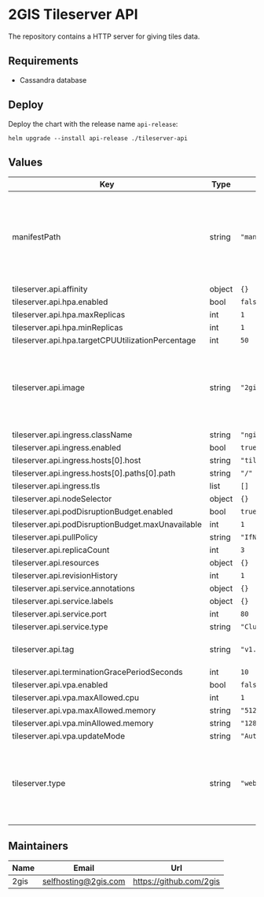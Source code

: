 # 2GIS Tileserver API

The repository contains a HTTP server for giving tiles data.

## Requirements

- Cassandra database

## Deploy

Deploy the chart with the release name `api-release`:

``` shell
helm upgrade --install api-release ./tileserver-api
```

## Values

| Key | Type | Default | Description |
|-----|------|---------|-------------|
| manifestPath | string | `"manifests/1635402744.json"` | Path to the manifest in S3-like storage. The manifest is downloaded via the dgctl utility |
| tileserver.api.affinity | object | `{}` |  |
| tileserver.api.hpa.enabled | bool | `false` |  |
| tileserver.api.hpa.maxReplicas | int | `1` |  |
| tileserver.api.hpa.minReplicas | int | `1` |  |
| tileserver.api.hpa.targetCPUUtilizationPercentage | int | `50` |  |
| tileserver.api.image | string | `"2gis/tileserver"` | The path to the docker image. Must have a path to your private docker registry |
| tileserver.api.ingress.className | string | `"nginx"` |  |
| tileserver.api.ingress.enabled | bool | `true` |  |
| tileserver.api.ingress.hosts[0].host | string | `"tileserver.loc"` |  |
| tileserver.api.ingress.hosts[0].paths[0].path | string | `"/"` |  |
| tileserver.api.ingress.tls | list | `[]` |  |
| tileserver.api.nodeSelector | object | `{}` |  |
| tileserver.api.podDisruptionBudget.enabled | bool | `true` |  |
| tileserver.api.podDisruptionBudget.maxUnavailable | int | `1` |  |
| tileserver.api.pullPolicy | string | `"IfNotPresent"` |  |
| tileserver.api.replicaCount | int | `3` |  |
| tileserver.api.resources | object | `{}` |  |
| tileserver.api.revisionHistory | int | `1` |  |
| tileserver.api.service.annotations | object | `{}` |  |
| tileserver.api.service.labels | object | `{}` |  |
| tileserver.api.service.port | int | `80` |  |
| tileserver.api.service.type | string | `"ClusterIP"` |  |
| tileserver.api.tag | string | `"v1.0.0"` | Tag with application version |
| tileserver.api.terminationGracePeriodSeconds | int | `10` |  |
| tileserver.api.vpa.enabled | bool | `false` |  |
| tileserver.api.vpa.maxAllowed.cpu | int | `1` |  |
| tileserver.api.vpa.maxAllowed.memory | string | `"512Mi"` |  |
| tileserver.api.vpa.minAllowed.memory | string | `"128Mi"` |  |
| tileserver.api.vpa.updateMode | string | `"Auto"` |  |
| tileserver.type | string | `"web"` | The type of data being uploaded. Can have one of the values: web, native, raster |

## Maintainers

| Name | Email | Url |
| ---- | ------ | --- |
| 2gis | selfhosting@2gis.com | https://github.com/2gis |
